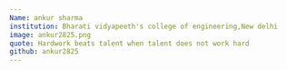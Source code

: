 ```yaml
---
Name: ankur sharma
institution: Bharati vidyapeeth's college of engineering,New delhi
image: ankur2825.png
quote: Hardwork beats talent when talent does not work hard
github: ankur2825
---
```

